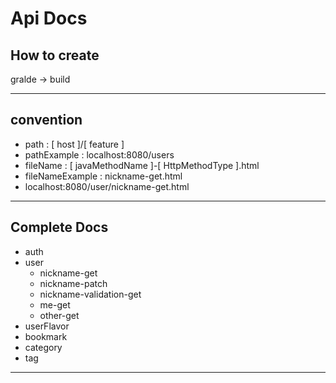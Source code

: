 # Api Docs

## How to create

gralde -> build

---

## convention

- path : [ host ]/[ feature ]
- pathExample : localhost:8080/users
- fileName : [ javaMethodName ]-[ HttpMethodType ].html
- fileNameExample : nickname-get.html
- localhost:8080/user/nickname-get.html

---


## Complete Docs

- auth
- user
  - nickname-get
  - nickname-patch
  - nickname-validation-get
  - me-get
  - other-get
- userFlavor
- bookmark
- category
- tag

---



